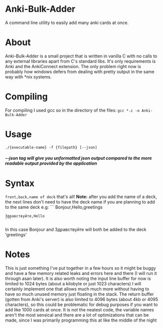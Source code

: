# Anki-Bulk-Adder
A command line utility to easily add many anki cards at once.

# About
Anki-Bulk-Adder is a small project that is written in vanilla C with no calls to any external libraries apart from C's standard libs. It's only requirements is Anki and the AnkiConnect extension. The only problem right now is probably how windows defers from dealing with pretty output in the same way with *nix systems. 
# Compiling
For compiling I used gcc so in the directory of the files: ```gcc *.c -o Anki-Bulk-Adder```
# Usage
```./{executable-name} -f {filepath} [--json]```
##### --json tag will give you unformatted json output compared to the more readable output provided by the application

# Syntax
```front,back,name of deck```
that's all!
**Note:** after you add the name of a deck, the next lines don't need to have the deck name if you are planning to add to the same deck e.g:
    ```
    Bonjour,Hello,greetings
    
    Здравствуйте,Hello
    ```
In this case Bonjour and Здравствуйте will both be added to the deck 'greetings'

# Notes
This is just something I've put together in a few hours so it might be buggy and have a few memory related leaks and errors here and there (I will run it through asan later). It is also worth noting the input line buffer for now is limited to 1024 bytes (about a kilobyte or just 1023 characters) I will certainly implement one that allows much much more without having to have so much unused memory just floating in the stack. The return buffer (gotten from Anki's server) is also limited to 4096 bytes (about 4kb or 4095 characters), so this could be problematic for debug purposes if you want to add like 1000 cards at once. It is not the neatest code, the variable names aren't the most sensical and there are a lot of optimizations that can be made, since I was primarily programming this at like the middle of the night
